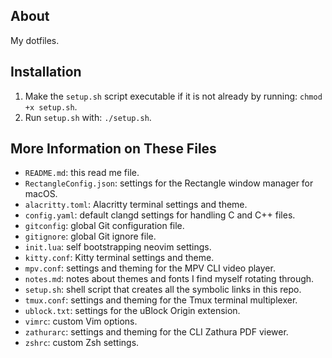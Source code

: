 ## About
My dotfiles.

## Installation
1. Make the `setup.sh` script executable if it is not already by running:
`chmod +x setup.sh`.
2. Run `setup.sh` with: `./setup.sh`.

## More Information on These Files
- `README.md`: this read me file.
- `RectangleConfig.json`: settings for the Rectangle window manager for macOS.
- `alacritty.toml`: Alacritty terminal settings and theme.
- `config.yaml`: default clangd settings for handling C and C++ files.
- `gitconfig`: global Git configuration file.
- `gitignore`: global Git ignore file.
- `init.lua`: self bootstrapping neovim settings.
- `kitty.conf`: Kitty terminal settings and theme.
- `mpv.conf`: settings and theming for the MPV CLI video player.
- `notes.md`: notes about themes and fonts I find myself rotating through.
- `setup.sh`: shell script that creates all the symbolic links in this repo.
- `tmux.conf`: settings and theming for the Tmux terminal multiplexer.
- `ublock.txt`: settings for the uBlock Origin extension.
- `vimrc`: custom Vim options.
- `zathurarc`: settings and theming for the CLI Zathura PDF viewer.
- `zshrc`: custom Zsh settings.
